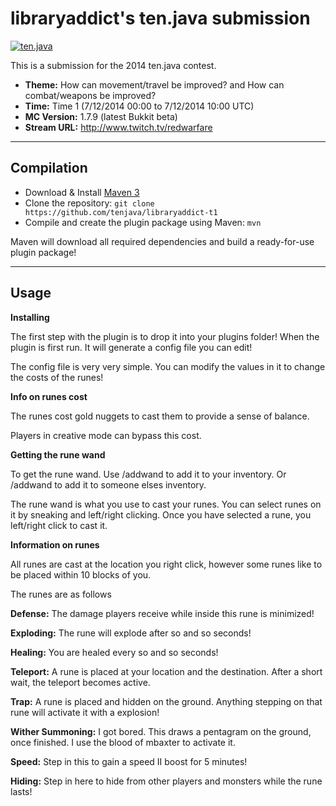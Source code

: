 libraryaddict's ten.java submission
==============================

[![ten.java](https://cdn.mediacru.sh/hu4CJqRD7AiB.svg)](https://tenjava.com/)

This is a submission for the 2014 ten.java contest.

- __Theme:__ How can movement/travel be improved? and How can combat/weapons be improved?
- __Time:__ Time 1 (7/12/2014 00:00 to 7/12/2014 10:00 UTC)
- __MC Version:__ 1.7.9 (latest Bukkit beta)
- __Stream URL:__ http://www.twitch.tv/redwarfare

---------------------------------------

Compilation
-----------

- Download & Install [Maven 3](http://maven.apache.org/download.html)
- Clone the repository: `git clone https://github.com/tenjava/libraryaddict-t1`
- Compile and create the plugin package using Maven: `mvn`

Maven will download all required dependencies and build a ready-for-use plugin package!

---------------------------------------

Usage
-----

__Installing__

The first step with the plugin is to drop it into your plugins folder!
When the plugin is first run. It will generate a config file you can edit!

The config file is very very simple. You can modify the values in it to change the costs of the runes!

__Info on runes cost__

The runes cost gold nuggets to cast them to provide a sense of balance.

Players in creative mode can bypass this cost.

__Getting the rune wand__

To get the rune wand. Use /addwand to add it to your inventory.
Or /addwand <Player> to add it to someone elses inventory.

The rune wand is what you use to cast your runes.
You can select runes on it by sneaking and left/right clicking.
Once you have selected a rune, you left/right click to cast it.

__Information on runes__

All runes are cast at the location you right click, however some runes like to be placed within 10 blocks of you.

The runes are as follows

__Defense:__ The damage players receive while inside this rune is minimized!

__Exploding:__ The rune will explode after so and so seconds!

__Healing:__ You are healed every so and so seconds!

__Teleport:__ A rune is placed at your location and the destination. After a short wait, the teleport becomes active.

__Trap:__ A rune is placed and hidden on the ground. Anything stepping on that rune will activate it with a explosion!

__Wither Summoning:__ I got bored. This draws a pentagram on the ground, once finished. I use the blood of mbaxter to activate it.

__Speed:__ Step in this to gain a speed II boost for 5 minutes!

__Hiding:__ Step in here to hide from other players and monsters while the rune lasts!